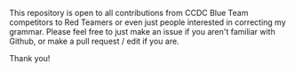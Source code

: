 This repository is open to all contributions from CCDC Blue Team competitors to Red Teamers or even just people interested in correcting my grammar.
Please feel free to just make an issue if you aren't familiar with Github, or make a pull request / edit if you are.

Thank you!
